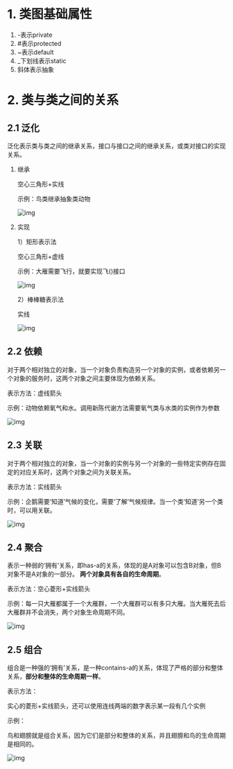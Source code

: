 # 1. 类图基础属性

1. -表示private
2. #表示protected
3. ~表示default
4. _下划线表示static
5. 斜体表示抽象

# 2. 类与类之间的关系

## 2.1 泛化

泛化表示类与类之间的继承关系，接口与接口之间的继承关系，或类对接口的实现关系。

1. 继承

   空心三角形+实线

   示例：鸟类继承抽象类动物

   ![img](C:\Users\HUIYAN~1\AppData\Local\Temp\企业微信截图_16246119233453.png)

2. 实现

   1）矩形表示法

   空心三角形+虚线

   示例：大雁需要飞行，就要实现飞()接口

   ![img](C:\Users\HUIYAN~1\AppData\Local\Temp\企业微信截图_16246119851830.png)

   2）棒棒糖表示法

   实线

   ![img](C:\Users\HUIYAN~1\AppData\Local\Temp\企业微信截图_16246121991799.png)

## 2.2 依赖

对于两个相对独立的对象，当一个对象负责构造另一个对象的实例，或者依赖另一个对象的服务时，这两个对象之间主要体现为依赖关系。

表示方法：虚线箭头

示例：动物依赖氧气和水。调用新陈代谢方法需要氧气类与水类的实例作为参数

![img](C:\Users\HUIYAN~1\AppData\Local\Temp\企业微信截图_16246123752275.png)

## 2.3 关联

对于两个相对独立的对象，当一个对象的实例与另一个对象的一些特定实例存在固定的对应关系时，这两个对象之间为关联关系。

表示方法：实线箭头

示例：企鹅需要‘知道’气候的变化，需要‘了解’气候规律。当一个类‘知道’另一个类时，可以用关联。

![img](C:\Users\HUIYAN~1\AppData\Local\Temp\企业微信截图_16246125245039.png)

## 2.4 聚合

表示一种弱的‘拥有’关系，即has-a的关系，体现的是A对象可以包含B对象，但B对象不是A对象的一部分。 **两个对象具有各自的生命周期**。

表示方法：空心菱形+实线箭头

示例：每一只大雁都属于一个大雁群，一个大雁群可以有多只大雁。当大雁死去后大雁群并不会消失，两个对象生命周期不同。

![img](C:\Users\HUIYAN~1\AppData\Local\Temp\企业微信截图_16246126772630.png)

## 2.5 组合

组合是一种强的‘拥有’关系，是一种contains-a的关系，体现了严格的部分和整体关系，**部分和整体的生命周期一样**。

表示方法：

实心的菱形+实线箭头，还可以使用连线两端的数字表示某一段有几个实例

示例：

鸟和翅膀就是组合关系，因为它们是部分和整体的关系，并且翅膀和鸟的生命周期是相同的。

![img](C:\Users\HUIYAN~1\AppData\Local\Temp\企业微信截图_16246127454879.png)

